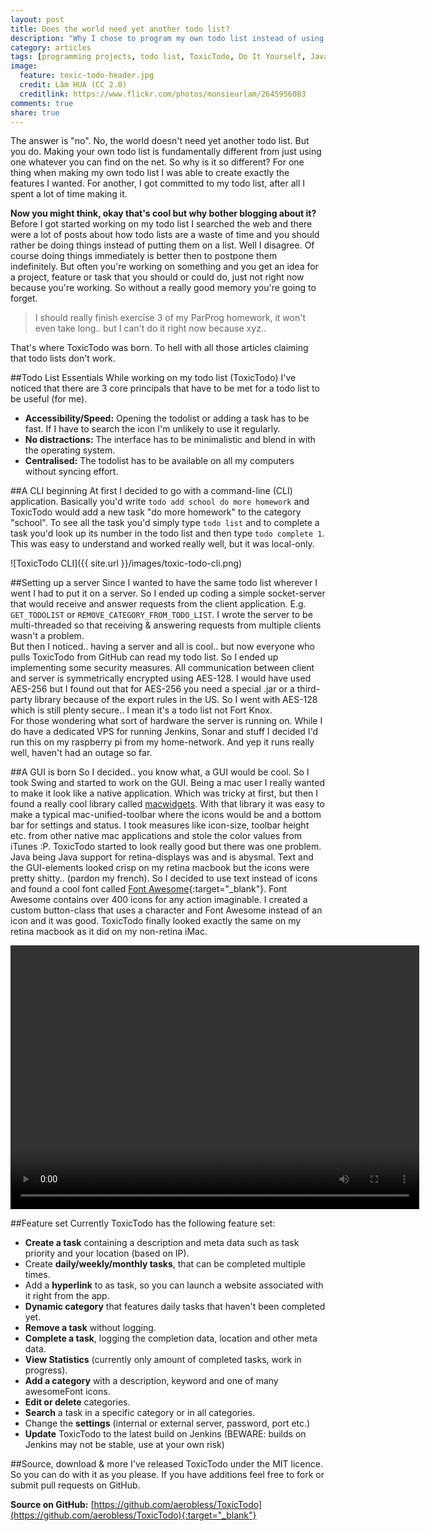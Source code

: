 ```yaml
---
layout: post
title: Does the world need yet another todo list?
description: "Why I chose to program my own todo list instead of using one of the many productivity apps out there."
category: articles
tags: [programming projects, todo list, ToxicTodo, Do It Yourself, Java]
image:
  feature: toxic-todo-header.jpg
  credit: Lâm HUA (CC 2.0)
  creditlink: https://www.flickr.com/photos/monsieurlam/2645956083
comments: true
share: true
---
```


The answer is "no". No, the world doesn't need yet another todo list. But you do. Making your own todo list is fundamentally different from just using one whatever you can find on the net. So why is it so different? For one thing when making my own todo list I was able to create exactly the features I wanted. For another, I got committed to my todo list, after all I spent a lot of time making it.

**Now you might think, okay that's cool but why bother blogging about it?**  
Before I got started working on my todo list I searched the web and there were a lot of posts about how todo lists are a waste of time and you should rather be doing things instead of putting them on a list. Well I disagree. Of course doing things immediately is better then to postpone them indefinitely. But often you're working on something and you get an idea for a project, feature or task that you should or could do, just not right now because you're working. So without a really good memory you're going to forget. 

> I should really finish exercise 3 of my ParProg homework, it won't even take long.. but I can't do it right now because xyz..

That's where ToxicTodo was born. To hell with all those articles claiming that todo lists don't work.

##Todo List Essentials
While working on my todo list (ToxicTodo) I've noticed that there are 3 core principals that have to be met for a todo list to be useful (for me).

 + **Accessibility/Speed:** Opening the todolist or adding a task has to be fast. If I have to search the icon I'm unlikely to use it regularly.
 + **No distractions:** The interface has to be minimalistic and blend in with the operating system.
 + **Centralised:** The todolist has to be available on all my computers without syncing effort.

##A CLI beginning
At first I decided to go with a command-line (CLI) application. Basically you'd write `todo add school do more homework` and ToxicTodo would add a new task "do more homework" to the category "school". To see all the task you'd simply type `todo list` and to complete a task you'd look up its number in the todo list and then type `todo complete 1`. 
This was easy to understand and worked really well, but it was local-only.

![ToxicTodo CLI]({{ site.url }}/images/toxic-todo-cli.png)

##Setting up a server
Since I wanted to have the same todo list wherever I went I had to put it on a server. So I ended up coding a simple socket-server that would receive and answer requests from the client application. E.g. `GET_TODOLIST` or `REMOVE_CATEGORY_FROM_TODO_LIST`. I wrote the server to be multi-threaded so that receiving & answering requests from multiple clients wasn't a problem.   
But then I noticed.. having a server and all is cool.. but now everyone who pulls ToxicTodo from GitHub can read my todo list. So I ended up implementing some security measures. All communication between client and server is symmetrically encrypted using AES-128. I would have used AES-256 but I found out that for AES-256 you need a special .jar or a third-party library because of the export rules in the US. So I went with AES-128 which is still plenty secure.. I mean it's a todo list not Fort Knox.  
For those wondering what sort of hardware the server is running on. While I do have a dedicated VPS for running Jenkins, Sonar and stuff I decided I'd run this on my raspberry pi from my home-network. And yep it runs really well, haven't had an outage so far.

##A GUI is born
So I decided.. you know what, a GUI would be cool. So I took Swing and started to work on the GUI. Being a mac user I really wanted to make it look like a native application. Which was tricky at first, but then I found a really cool library called [macwidgets](https://code.google.com/p/macwidgets/). With that library it was easy to make a typical mac-unified-toolbar where the icons would be and a bottom bar for settings and status. I took measures like icon-size, toolbar height etc. from other native mac applications and stole the color values from iTunes :P. ToxicTodo started to look really good but there was one problem. Java being Java support for retina-displays was and is abysmal. Text and the GUI-elements looked crisp on my retina macbook but the icons were pretty shitty.. (pardon my french). So I decided to use text instead of icons and found a cool font called [Font Awesome](http://fortawesome.github.io/Font-Awesome/){:target="_blank"}. Font Awesome contains over 400 icons for any action imaginable. I created a custom button-class that uses a character and Font Awesome instead of an icon and it was good. ToxicTodo finally looked exactly the same on my retina macbook as it did on my non-retina iMac.

<video width="654" height="422" autoplay loop controls>
  <source src="{{ site.url }}/videos/toxic-todo.mp4" type="video/mp4">
  <object id="flowplayer" name="flowplayer" width="654" height="422" data="http://releases.flowplayer.org/swf/flowplayer-3.2.5.swf" 
            type="application/x-shockwave-flash">
      <param name="movie" value="http://releases.flowplayer.org/swf/flowplayer-3.2.5.swf" />
      <param name="allowfullscreen" value="true" />
      <param name="flashvars" 
    value='config={"clip":"{{ site.url }}/videos/toxic-todo.mp4"}' />
   </object>
</video>

##Feature set
Currently ToxicTodo has the following feature set:

 * **Create a task** containing a description and meta data such as task priority and your location (based on IP).
 * Create **daily/weekly/monthly tasks**, that can be completed multiple times.
 * Add a **hyperlink** to as task, so you can launch a website associated with it right from the app.
 * **Dynamic category** that features daily tasks that haven't been completed yet.
 * **Remove a task** without logging.
 * **Complete a task**, logging the completion data, location and other meta data.
 * **View Statistics** (currently only amount of completed tasks, work in progress).
 * **Add a category** with a description, keyword and one of many awesomeFont icons.
 * **Edit or delete** categories.
 * **Search** a task in a specific category or in all categories.
 * Change the **settings** (internal or external server, password, port etc.)
 * **Update** ToxicTodo to the latest build on Jenkins (BEWARE: builds on Jenkins may not be stable, use at your own risk)
 
##Source, download & more
I've released ToxicTodo under the MIT licence. So you can do with it as you please. If you have additions feel free to fork or submit pull requests on GitHub.  

**Source on GitHub:** [https://github.com/aerobless/ToxicTodo](https://github.com/aerobless/ToxicTodo){:target="_blank"}